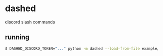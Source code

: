 # dashed

discord slash commands

## running

```sh
$ DASHED_DISCORD_TOKEN="..." python -m dashed --load-from-file example/math.py --bind 0.0.0.0:8689
```